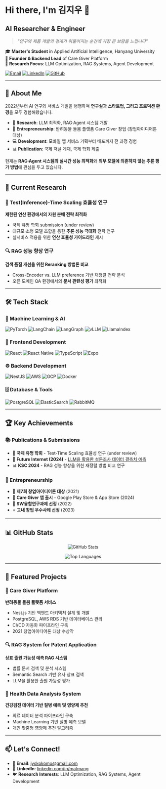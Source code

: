 # Hi there, I'm 김지우 👋

## AI Researcher & Engineer

> *"연구와 제품 개발의 경계가 허물어지는 순간에 가장 큰 보람을 느낍니다"*

🎓 **Master's Student** in Applied Artificial Intelligence, Hanyang University  
🚀 **Founder & Backend Lead** of Care Giver Platform  
🔬 **Research Focus**: LLM Optimization, RAG Systems, Agent Development

[![Email](https://img.shields.io/badge/Email-jyskokomo@gmail.com-red?style=flat-square&logo=gmail)](mailto:jyskokomo@gmail.com)
[![LinkedIn](https://img.shields.io/badge/LinkedIn-matmang-blue?style=flat-square&logo=linkedin)](https://www.linkedin.com/in/matmang)
[![GitHub](https://img.shields.io/badge/GitHub-matmang-black?style=flat-square&logo=github)](https://github.com/matmang)

---

## 🔬 About Me

2022년부터 AI 연구와 서비스 개발을 병행하며 **연구실과 스타트업, 그리고 프로덕션 환경**을 모두 경험해왔습니다. 

- 🧠 **Research**: LLM 최적화, RAG·Agent 시스템 개발
- 🏢 **Entrepreneurship**: 반려동물 돌봄 플랫폼 Care Giver 창업 (창업아이디어톤 대상)
- 💻 **Development**: 모바일 앱 서비스 기획부터 배포까지 전 과정 경험
- 📊 **Publication**: 국제 저널 게재, 국제 학회 제출

현재는 **RAG·Agent 시스템의 실시간 성능 최적화**와 **외부 모델에 의존하지 않는 추론 평가 방법**에 관심을 두고 있습니다.

---

## 🔬 Current Research

### 🚀 Test(Inference)-Time Scaling 효율성 연구
**제한된 연산 환경에서의 자원 분배 전략 최적화**
- 국제 유명 학회 submission (under review)
- 대규모·소형 모델 조합을 통한 **추론 성능 극대화** 전략 연구
- 실서비스 적용을 위한 **연산 효율성 가이드라인** 제시

### 🔍 RAG 성능 향상 연구
**검색 품질 개선을 위한 Reranking 방법론 비교**
- Cross-Encoder vs. LLM preference 기반 재정렬 전략 분석
- 오픈 도메인 QA 환경에서의 **문서 관련성 평가** 최적화

---

## 🛠️ Tech Stack

### 🤖 Machine Learning & AI
![PyTorch](https://img.shields.io/badge/PyTorch-EE4C2C?style=for-the-badge&logo=pytorch&logoColor=white)
![LangChain](https://img.shields.io/badge/LangChain-1C3C3C?style=for-the-badge&logo=langchain&logoColor=white)
![LangGraph](https://img.shields.io/badge/LangGraph-FF6B6B?style=for-the-badge)
![vLLM](https://img.shields.io/badge/vLLM-4A90E2?style=for-the-badge)
![LlamaIndex](https://img.shields.io/badge/LlamaIndex-000000?style=for-the-badge)

### 🎨 Frontend Development
![React](https://img.shields.io/badge/React-20232A?style=for-the-badge&logo=react&logoColor=61DAFB)
![React Native](https://img.shields.io/badge/React_Native-20232A?style=for-the-badge&logo=react&logoColor=61DAFB)
![TypeScript](https://img.shields.io/badge/TypeScript-007ACC?style=for-the-badge&logo=typescript&logoColor=white)
![Expo](https://img.shields.io/badge/Expo-1B1F23?style=for-the-badge&logo=expo&logoColor=white)

### ⚙️ Backend Development
![NestJS](https://img.shields.io/badge/NestJS-E0234E?style=for-the-badge&logo=nestjs&logoColor=white)
![AWS](https://img.shields.io/badge/AWS-232F3E?style=for-the-badge&logo=amazon-aws&logoColor=white)
![GCP](https://img.shields.io/badge/GCP-4285F4?style=for-the-badge&logo=google-cloud&logoColor=white)
![Docker](https://img.shields.io/badge/Docker-2496ED?style=for-the-badge&logo=docker&logoColor=white)

### 🗄️ Database & Tools
![PostgreSQL](https://img.shields.io/badge/PostgreSQL-316192?style=for-the-badge&logo=postgresql&logoColor=white)
![ElasticSearch](https://img.shields.io/badge/Elasticsearch-005571?style=for-the-badge&logo=elasticsearch&logoColor=white)
![RabbitMQ](https://img.shields.io/badge/RabbitMQ-FF6600?style=for-the-badge&logo=rabbitmq&logoColor=white)

---

## 🏆 Key Achievements

### 📚 Publications & Submissions
- 🔬 **국제 유명 학회** - Test-Time Scaling 효율성 연구 (under review)
- 📄 **Future Internet (2024)** - [LLM을 활용한 설문조사 데이터 결측치 예측](https://www.mdpi.com/1999-5903/16/10/351)
- 📊 **KSC 2024** - RAG 성능 향상을 위한 재정렬 방법 비교 연구

### 🚀 Entrepreneurship
- 🥇 **제7회 창업아이디어톤 대상** (2021)
- 📱 **Care Giver 앱 출시** - Google Play Store & App Store (2024)
- 🎯 **SW융합연구과제 선정** (2022)
- ⭐ **교내 창업 우수사례 선정** (2023)

---

## 📊 GitHub Stats

<div align="center">
  
![GitHub Stats](https://github-readme-stats.vercel.app/api?username=matmang&show_icons=true&theme=radical&hide_border=true)

![Top Languages](https://github-readme-stats.vercel.app/api/top-langs/?username=matmang&layout=compact&theme=radical&hide_border=true)

</div>

---

## 🎯 Featured Projects

### 🐾 Care Giver Platform
**반려동물 돌봄 플랫폼 서비스**
- Nest.js 기반 백엔드 아키텍처 설계 및 개발
- PostgreSQL, AWS RDS 기반 데이터베이스 관리
- CI/CD 자동화 파이프라인 구축
- 2021 창업아이디어톤 대상 수상작

### 🔍 RAG System for Patent Application
**상표 출원 가능성 예측 RAG 시스템**
- 법률 문서 검색 및 분석 시스템
- Semantic Search 기반 유사 상표 검색
- LLM을 활용한 출원 가능성 평가

### 💊 Health Data Analysis System
**건강검진 데이터 기반 질병 예측 및 영양제 추천**
- 의료 데이터 분석 파이프라인 구축
- Machine Learning 기반 질병 예측 모델
- 개인 맞춤형 영양제 추천 알고리즘

---

## 📫 Let's Connect!

- 📧 **Email**: [jyskokomo@gmail.com](mailto:jyskokomo@gmail.com)
- 💼 **LinkedIn**: [linkedin.com/in/matmang](https://www.linkedin.com/in/matmang)
- 🐦 **Research Interests**: LLM Optimization, RAG Systems, Agent Development

